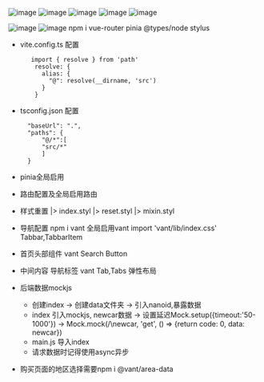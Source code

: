 ![image](https://user-images.githubusercontent.com/101383800/236600159-5055da18-5aeb-4eb4-8280-8fa397e91d98.png)
![image](https://user-images.githubusercontent.com/101383800/236600191-a80b1f97-0399-473a-804c-8beee1c61cd6.png)
![image](https://user-images.githubusercontent.com/101383800/236600216-6efb054d-5ad6-4a3f-a94a-f237d1593bfc.png)
![image](https://user-images.githubusercontent.com/101383800/236600203-ee92c595-e093-46b3-b1aa-1dc382517845.png)
![image](https://user-images.githubusercontent.com/101383800/236600207-6cfff981-93e4-4a62-8cd6-221dda673a03.png)

![image](https://user-images.githubusercontent.com/101383800/236600174-69ad4ef6-e269-49f0-ab80-aa7c30b25f5d.png)
![image](https://user-images.githubusercontent.com/101383800/236600228-34403bb2-33c8-4015-b01c-76e98fd60611.png)
npm i vue-router pinia @types/node stylus

- vite.config.ts 配置

  ```
     import { resolve } from 'path'
      resolve: {
        alias: {
          "@": resolve(__dirname, 'src')
        }
      }
  ```

- tsconfig.json 配置

  ```
    "baseUrl": ".",
    "paths": {
        "@/*":[
        "src/*"
        ]
    }
  ```
- pinia全局启用

- 路由配置及全局启用路由

- 样式重置
  |> index.styl
  |> reset.styl
  |> mixin.styl


- 导航配置
  npm i vant 全局启用vant 
  import 'vant/lib/index.css'
  Tabbar,TabbarItem

- 首页头部组件
  vant Search Button

- 中间内容
  导航标签 vant Tab,Tabs
  弹性布局

- 后端数据mockjs
  - 创建index -> 创建data文件夹 -> 引入nanoid,暴露数据
  - index 
    引入mockjs, newcar数据 -> 设置延迟Mock.setup({timeout:'50-1000'}) ->
    Mock.mock(\/\newcar\, 'get', () => {return code: 0, data: newcar})
  - main.js 导入index
  - 请求数据时记得使用async异步

- 购买页面的地区选择需要npm i @vant/area-data

